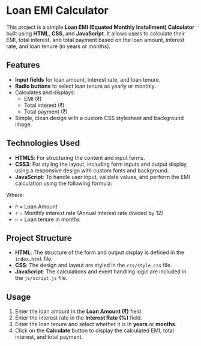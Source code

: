 # Loan EMI Calculator

This project is a simple **Loan EMI (Equated Monthly Installment) Calculator** built using **HTML**, **CSS**, and **JavaScript**. It allows users to calculate their EMI, total interest, and total payment based on the loan amount, interest rate, and loan tenure (in years or months).

## Features

- **Input fields** for loan amount, interest rate, and loan tenure.
- **Radio buttons** to select loan tenure as yearly or monthly.
- Calculates and displays:
  - EMI (₹)
  - Total interest (₹)
  - Total payment (₹)
- Simple, clean design with a custom CSS stylesheet and background image.

## Technologies Used

- **HTML5**: For structuring the content and input forms.
- **CSS3**: For styling the layout, including form inputs and output display, using a responsive design with custom fonts and background.
- **JavaScript**: To handle user input, validate values, and perform the EMI calculation using the following formula:

Where:
- `P` = Loan Amount
- `r` = Monthly interest rate (Annual interest rate divided by 12)
- `n` = Loan tenure in months

## Project Structure

- **HTML**: The structure of the form and output display is defined in the `index.html` file.
- **CSS**: The design and layout are styled in the `css/style.css` file.
- **JavaScript**: The calculations and event handling logic are included in the `js/script.js` file.

## Usage

1. Enter the loan amount in the **Loan Amount (₹)** field.
2. Enter the interest rate in the **Interest Rate (%)** field.
3. Enter the loan tenure and select whether it is in **years** or **months**.
4. Click on the **Calculate** button to display the calculated EMI, total interest, and total payment.

